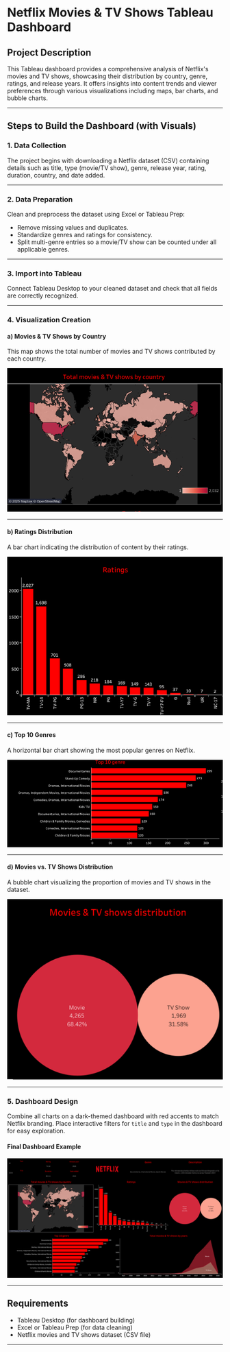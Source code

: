  # Netflix Movies & TV Shows Tableau Dashboard

## Project Description

This Tableau dashboard provides a comprehensive analysis of Netflix's movies and TV shows, showcasing their distribution by country, genre, ratings, and release years. It offers insights into content trends and viewer preferences through various visualizations including maps, bar charts, and bubble charts.

---

## Steps to Build the Dashboard (with Visuals)

### 1. Data Collection

The project begins with downloading a Netflix dataset (CSV) containing details such as title, type (movie/TV show), genre, release year, rating, duration, country, and date added.

---

### 2. Data Preparation

Clean and preprocess the dataset using Excel or Tableau Prep:
- Remove missing values and duplicates.
- Standardize genres and ratings for consistency.
- Split multi-genre entries so a movie/TV show can be counted under all applicable genres.

---

### 3. Import into Tableau

Connect Tableau Desktop to your cleaned dataset and check that all fields are correctly recognized.

---

### 4. Visualization Creation

#### a) **Movies & TV Shows by Country**

This map shows the total number of movies and TV shows contributed by each country.

![By Country](https://github.com/sumanth0009/Netflix_Dadhboard/blob/main/Screenshot%202025-10-17%20134259.png?raw=true)

---

#### b) **Ratings Distribution**

A bar chart indicating the distribution of content by their ratings.

![Ratings Bar Chart](https://github.com/sumanth0009/Netflix_Dadhboard/blob/main/Screenshot%202025-10-17%20134315.png?raw=true)

---

#### c) **Top 10 Genres**

A horizontal bar chart showing the most popular genres on Netflix.

![Top 10 Genres](https://github.com/sumanth0009/Netflix_Dadhboard/blob/main/Screenshot%202025-10-17%20134338.png?raw=true)

---

#### d) **Movies vs. TV Shows Distribution**

A bubble chart visualizing the proportion of movies and TV shows in the dataset.

![Movies vs TV Shows Distribution](https://github.com/sumanth0009/Netflix_Dadhboard/blob/main/Screenshot%202025-10-17%20134327.png?raw=true)

---

### 5. Dashboard Design

Combine all charts on a dark-themed dashboard with red accents to match Netflix branding. Place interactive filters for `title` and `type` in the dashboard for easy exploration.

#### Final Dashboard Example

![Netflix Dashboard](https://github.com/sumanth0009/Netflix_Dadhboard/blob/main/Netflix.png?raw=true)

---

## Requirements

- Tableau Desktop (for dashboard building)
- Excel or Tableau Prep (for data cleaning)
- Netflix movies and TV shows dataset (CSV file)

---
 
